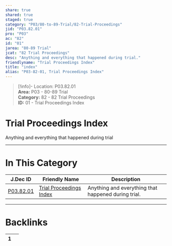 ```yaml
---  
share: true  
shared: true  
staged: true  
category: "P03/80-to-89-Trial/82-Trial-Proceedings"  
jid: "P03.82.01"  
pro: "P03"  
ac: "82"  
id: "01"  
jarea: "80-89 Trial"  
jcat: "82 Trial Proceedings"  
desc: "Anything and everything that happened during trial."  
friendlyname: "Trial Proceedings Index"  
title: "index"  
alias: "P03-82-01, Trial Proceedings Index"  
---  
```

>[!info]- Location: P03.82.01  
>**Area:** P03 - 80-89 Trial  
>**Category:** 82 - 82 Trial Proceedings  
>**ID:** 01 - Trial Proceedings Index  
  
# Trial Proceedings Index  
  
Anything and everything that happened during trial  
   
  
  
---  
# In This Category  
  
| J.Dec ID                                                                              | Friendly Name                                                                                       | Description                                         |  
| ------------------------------------------------------------------------------------- | --------------------------------------------------------------------------------------------------- | --------------------------------------------------- |  
| [P03.82.01](index.md) | [Trial Proceedings Index](index.md) | Anything and everything that happened during trial. |  
  
  
---  
# Backlinks  
<div><table class="dataview table-view-table"><thead class="table-view-thead"><tr class="table-view-tr-header"><th class="table-view-th"><span></span><span class="dataview small-text">1</span></th><th class="table-view-th"><span></span></th></tr></thead><tbody class="table-view-tbody"></tbody></table></div>